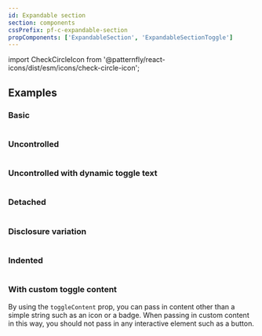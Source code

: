 ```yaml
---
id: Expandable section
section: components
cssPrefix: pf-c-expandable-section
propComponents: ['ExpandableSection', 'ExpandableSectionToggle']
---
```


import CheckCircleIcon from '@patternfly/react-icons/dist/esm/icons/check-circle-icon';

## Examples

### Basic

```ts file="ExpandableSectionBasic.tsx"
```

### Uncontrolled

```ts file="ExpandableSectionUncontrolled.tsx"
```

### Uncontrolled with dynamic toggle text

```ts file="ExpandableSectionUncontrolledDynamicToggleText.tsx"
```

### Detached

```ts file="ExpandableSectionDetached.tsx"
```

### Disclosure variation

```ts file="ExpandableSectionDisclosure.tsx"
```

### Indented

```ts file="ExpandableSectionIndented.tsx"
```

### With custom toggle content

By using the `toggleContent` prop, you can pass in content other than a simple string such as an icon or a badge. When passing in custom content in this way, you should not pass in any interactive element such as a button.

```ts file="ExpandableSectionCustom.tsx"
```
